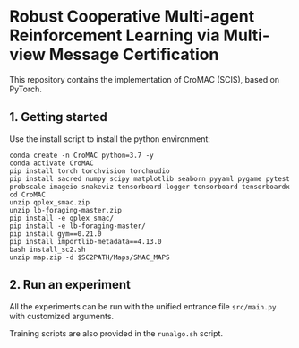 # Robust Cooperative Multi-agent Reinforcement Learning via Multi-view Message Certification

This repository contains the implementation of CroMAC (SCIS), based on PyTorch. 

## 1. Getting started

Use the install script to install the python environment:

```shell
conda create -n CroMAC python=3.7 -y
conda activate CroMAC
pip install torch torchvision torchaudio
pip install sacred numpy scipy matplotlib seaborn pyyaml pygame pytest probscale imageio snakeviz tensorboard-logger tensorboard tensorboardx
cd CroMAC
unzip qplex_smac.zip
unzip lb-foraging-master.zip
pip install -e qplex_smac/
pip install -e lb-foraging-master/
pip install gym==0.21.0
pip install importlib-metadata==4.13.0
bash install_sc2.sh
unzip map.zip -d $SC2PATH/Maps/SMAC_MAPS
```

## 2. Run an experiment
All the experiments can be run with the unified entrance file `src/main.py` with customized arguments.

Training scripts are also provided in the `runalgo.sh` script.

